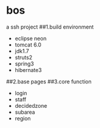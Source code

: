 # bos
a ssh project 
##1.build environment
- eclipse neon
- tomcat 6.0
- jdk1.7
- struts2
- spring3
- hibernate3

##2.base pages
##3.core function

- login
- staff
- decidedzone
- subarea
- region
